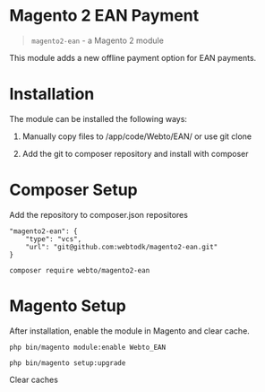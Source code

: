 # Magento 2 EAN Payment
> `magento2-ean` - a Magento 2 module

This module adds a new offline payment option for EAN payments.

Installation
======================
The module can be installed the following ways:

1. Manually copy files to /app/code/Webto/EAN/ or use git clone

2. Add the git to composer repository and install with composer

Composer Setup
=======================

Add the repository to composer.json repositores

```
"magento2-ean": {
    "type": "vcs",
    "url": "git@github.com:webtodk/magento2-ean.git"
}
```

```
composer require webto/magento2-ean
```

Magento Setup
=========================
After installation, enable the module in Magento and clear cache.

```
php bin/magento module:enable Webto_EAN
```

```
php bin/magento setup:upgrade
```

Clear caches